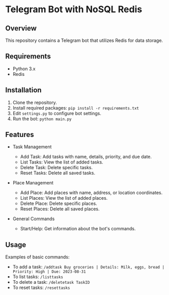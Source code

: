 # Telegram Bot with NoSQL Redis

## Overview
This repository contains a Telegram bot that utilizes Redis for data storage.

## Requirements
- Python 3.x
- Redis

## Installation
1. Clone the repository.
2. Install required packages: `pip install -r requirements.txt`
3. Edit `settings.py` to configure bot settings.
4. Run the bot: `python main.py`

## Features
- Task Management
  - Add Task: Add tasks with name, details, priority, and due date.
  - List Tasks: View the list of added tasks.
  - Delete Task: Delete specific tasks.
  - Reset Tasks: Delete all saved tasks.

- Place Management
  - Add Place: Add places with name, address, or location coordinates.
  - List Places: View the list of added places.
  - Delete Place: Delete specific places.
  - Reset Places: Delete all saved places.

- General Commands
  - Start/Help: Get information about the bot's commands.

## Usage
Examples of basic commands:
- To add a task: `/addtask Buy groceries | Details: Milk, eggs, bread | Priority: High | Due: 2023-08-31`
- To list tasks: `/listtasks`
- To delete a task: `/deletetask TaskID`
- To reset tasks: `/resettasks`
